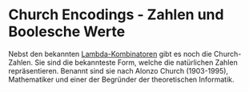 # Church Encodings - Zahlen und Boolesche Werte

Nebst den bekannten [Lambda-Kombinatoren](einfache-kombinatoren.md) gibt es noch die Church-Zahlen. Sie sind die bekannteste Form, welche die natürlichen Zahlen repräsentieren. Benannt sind sie nach Alonzo Church \(1903-1995\), Mathematiker und einer der Begründer der theoretischen Informatik.[  
](https://app.gitbook.com/@mattwolf-corporation/s/ip5-lambda-calculus/~/diff/drafts/-LySdvLY72eVAhh8w8A8/docs/forschungsarbeit-ip5-lambda-kalkuel/einfache-kombinatoren)

